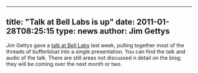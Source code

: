 
---
title: "Talk at Bell Labs is up"
date: 2011-01-28T08:25:15
type: news
author: Jim Gettys
---
Jim Gettys gave a [talk at Bell
Labs](http://mirrors.bufferbloat.net/Talks/BellLabs01192011/) last week,
pulling together most of the threads of bufferbloat into a single
presentation. You can find the talk and audio of the talk. There are
still areas not discussed n detail on the blog; they will be coming over
the next month or two.
